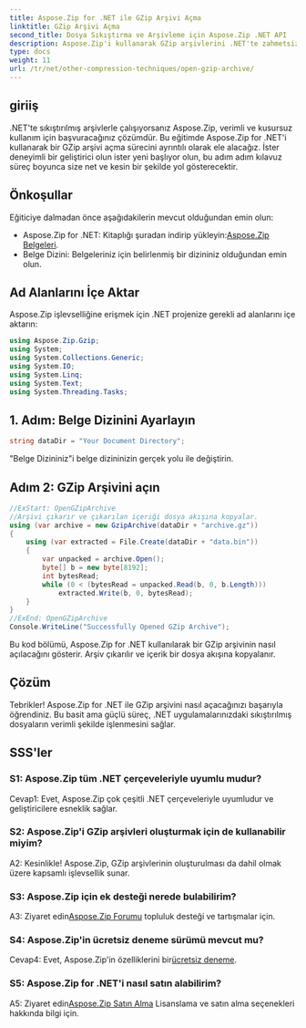 ```yaml
---
title: Aspose.Zip for .NET ile GZip Arşivi Açma
linktitle: GZip Arşivi Açma
second_title: Dosya Sıkıştırma ve Arşivleme için Aspose.Zip .NET API
description: Aspose.Zip'i kullanarak GZip arşivlerini .NET'te zahmetsizce nasıl açacağınızı öğrenin. Verimli ve sorunsuz dosya işleme için adım adım kılavuzumuzu izleyin.
type: docs
weight: 11
url: /tr/net/other-compression-techniques/open-gzip-archive/
---
```

## giriiş

.NET'te sıkıştırılmış arşivlerle çalışıyorsanız Aspose.Zip, verimli ve kusursuz kullanım için başvuracağınız çözümdür. Bu eğitimde Aspose.Zip for .NET'i kullanarak bir GZip arşivi açma sürecini ayrıntılı olarak ele alacağız. İster deneyimli bir geliştirici olun ister yeni başlıyor olun, bu adım adım kılavuz süreç boyunca size net ve kesin bir şekilde yol gösterecektir.

## Önkoşullar

Eğiticiye dalmadan önce aşağıdakilerin mevcut olduğundan emin olun:

-  Aspose.Zip for .NET: Kitaplığı şuradan indirip yükleyin:[Aspose.Zip Belgeleri](https://reference.aspose.com/zip/net/).
- Belge Dizini: Belgeleriniz için belirlenmiş bir dizininiz olduğundan emin olun.

## Ad Alanlarını İçe Aktar

Aspose.Zip işlevselliğine erişmek için .NET projenize gerekli ad alanlarını içe aktarın:

```csharp
using Aspose.Zip.Gzip;
using System;
using System.Collections.Generic;
using System.IO;
using System.Linq;
using System.Text;
using System.Threading.Tasks;
```

## 1. Adım: Belge Dizinini Ayarlayın

```csharp
string dataDir = "Your Document Directory";
```

"Belge Dizininiz"i belge dizininizin gerçek yolu ile değiştirin.

## Adım 2: GZip Arşivini açın

```csharp
//ExStart: OpenGZipArchive
//Arşivi çıkarır ve çıkarılan içeriği dosya akışına kopyalar.
using (var archive = new GzipArchive(dataDir + "archive.gz"))
{
    using (var extracted = File.Create(dataDir + "data.bin"))
    {
        var unpacked = archive.Open();
        byte[] b = new byte[8192];
        int bytesRead;
        while (0 < (bytesRead = unpacked.Read(b, 0, b.Length)))
            extracted.Write(b, 0, bytesRead);
    }
}
//ExEnd: OpenGZipArchive
Console.WriteLine("Successfully Opened GZip Archive");
```

Bu kod bölümü, Aspose.Zip for .NET kullanılarak bir GZip arşivinin nasıl açılacağını gösterir. Arşiv çıkarılır ve içerik bir dosya akışına kopyalanır.

## Çözüm

Tebrikler! Aspose.Zip for .NET ile GZip arşivini nasıl açacağınızı başarıyla öğrendiniz. Bu basit ama güçlü süreç, .NET uygulamalarınızdaki sıkıştırılmış dosyaların verimli şekilde işlenmesini sağlar.

## SSS'ler

### S1: Aspose.Zip tüm .NET çerçeveleriyle uyumlu mudur?

Cevap1: Evet, Aspose.Zip çok çeşitli .NET çerçeveleriyle uyumludur ve geliştiricilere esneklik sağlar.

### S2: Aspose.Zip'i GZip arşivleri oluşturmak için de kullanabilir miyim?

A2: Kesinlikle! Aspose.Zip, GZip arşivlerinin oluşturulması da dahil olmak üzere kapsamlı işlevsellik sunar.

### S3: Aspose.Zip için ek desteği nerede bulabilirim?

 A3: Ziyaret edin[Aspose.Zip Forumu](https://forum.aspose.com/c/zip/37) topluluk desteği ve tartışmalar için.

### S4: Aspose.Zip'in ücretsiz deneme sürümü mevcut mu?

 Cevap4: Evet, Aspose.Zip'in özelliklerini bir[ücretsiz deneme](https://releases.aspose.com/).

### S5: Aspose.Zip for .NET'i nasıl satın alabilirim?

 A5: Ziyaret edin[Aspose.Zip Satın Alma](https://purchase.aspose.com/buy) Lisanslama ve satın alma seçenekleri hakkında bilgi için.
